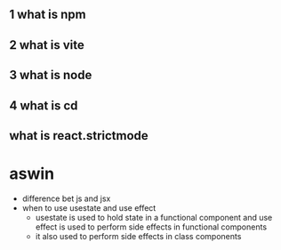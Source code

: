 ## 1 what is npm
## 2 what is vite
## 3 what is node
## 4 what is cd
##  what is react.strictmode

# aswin
- difference bet js and jsx
- when to use  usestate and use effect
    -   usestate  is used to hold state in a functional component and use effect is used to perform side effects in functional components  
    -   it also used to perform side effects in class components 
    